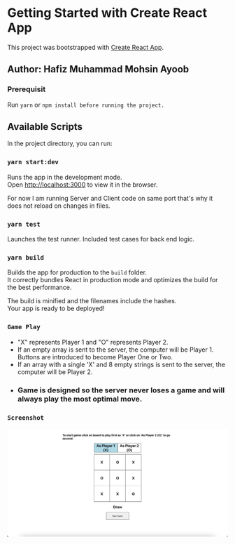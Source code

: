 # Getting Started with Create React App

This project was bootstrapped with [Create React App](https://github.com/facebook/create-react-app).

## Author: Hafiz Muhammad Mohsin Ayoob
### Prerequisit
Run `yarn` or `npm install before running the project.`
## Available Scripts

In the project directory, you can run:

### `yarn start:dev`

Runs the app in the development mode.\
Open [http://localhost:3000](http://localhost:3000) to view it in the browser.

For now I am running Server and Client code on same port that's why it does not reload on changes in files.

### `yarn test`

Launches the test runner. Included test cases for back end logic.

### `yarn build`

Builds the app for production to the `build` folder.\
It correctly bundles React in production mode and optimizes the build for the best performance.

The build is minified and the filenames include the hashes.\
Your app is ready to be deployed!


### `Game Play`

- "X" represents Player 1 and "O" represents Player 2.
- If an empty array is sent to the server, the computer will be Player 1. Buttons are introduced to become Player One or Two.
- If an array with a single 'X' and 8 empty strings is sent to the server, the computer will be Player 2.
- ### Game is designed so the server never loses a game and will always play the most optimal move.


### `Screenshot`

![Game Screenshot](./screenshot.png)
